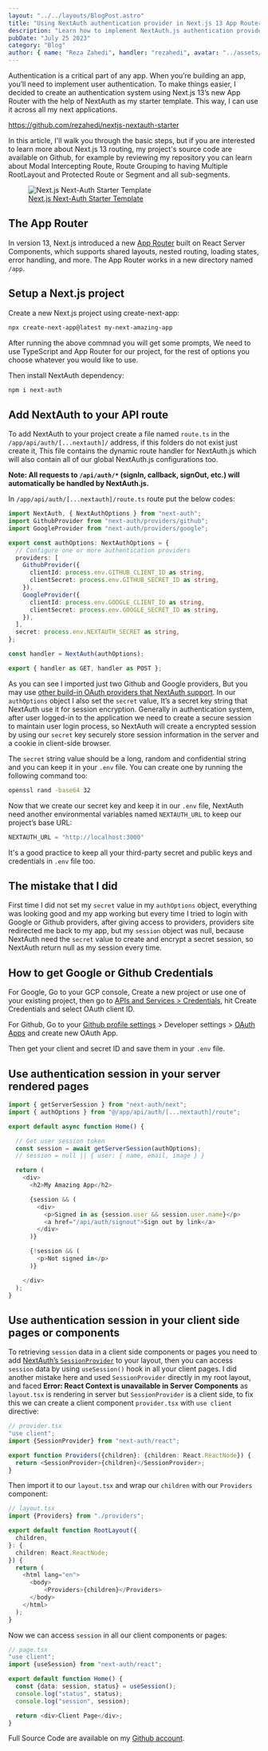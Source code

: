 ```yaml
---
layout: "../../layouts/BlogPost.astro"
title: "Using NextAuth authentication provider in Next.js 13 App Router"
description: "Learn how to implement NextAuth.js authentication provider in Next.js 13 App Router and use NextAuth build-in OAuth provider like Google and Github in your app. I'll use NextAuth in server rendered pages and also client side components."
pubDate: "July 25 2023"
category: "Blog"
author: { name: "Reza Zahedi", handler: "rezahedi", avatar: "../assets/social-avatar.jpg", link: "https://github.com/rezahedi" }
---
```


Authentication is a critical part of any app. When you’re building an app, you’ll need to implement user authentication. To make things easier, I decided to create an authentication system using Next.js 13’s new App Router with the help of NextAuth as my starter template. This way, I can use it across all my next applications.

https://github.com/rezahedi/nextjs-nextauth-starter

In this article, I'll walk you through the basic steps, but if you are interested to learn more about Next.js 13 routing, my project's source code are available on Github, for example by reviewing my repository you can learn about Modal Intercepting Route, Route Grouping to having Multiple RootLayout and Protected Route or Segment and all sub-segments.

<figure class="image">
  <img src="/blog/nextjs-nextauth-authentication-starter-template.png" alt="Next.js Next-Auth Starter Template">
  <figcaption><a href="https://github.com/rezahedi/nextjs-nextauth-starter">Next.js Next-Auth Starter Template</a></figcaption>
</figure>

## The App Router

In version 13, Next.js introduced a new [App Router](https://nextjs.org/docs/app/building-your-application/routing#the-app-router) built on React Server Components, which supports shared layouts, nested routing, loading states, error handling, and more. The App Router works in a new directory named `/app`.

## Setup a Next.js project

Create a new Next.js project using create-next-app:

```bash
npx create-next-app@latest my-next-amazing-app
```

After running the above commnad you will get some prompts, We need to use TypeScript and App Router for our project, for the rest of options you choose whatever you would like to use.

Then install NextAuth dependency:

```bash
npm i next-auth
```

## Add NextAuth to your API route

To add NextAuth to your project create a file named `route.ts` in the `/app/api/auth/[...nextauth]/` address, if this folders do not exist just create it, This file contains the dynamic route handler for NextAuth.js which will also contain all of our global NextAuth.js configurations too.

**Note: All requests to `/api/auth/*` (signIn, callback, signOut, etc.) will automatically be handled by NextAuth.js.**

In `/app/api/auth/[...nextauth]/route.ts` route put the below codes:

```ts
import NextAuth, { NextAuthOptions } from "next-auth";
import GithubProvider from "next-auth/providers/github";
import GoogleProvider from "next-auth/providers/google";

export const authOptions: NextAuthOptions = {
  // Configure one or more authentication providers
  providers: [
    GithubProvider({
      clientId: process.env.GITHUB_CLIENT_ID as string,
      clientSecret: process.env.GITHUB_SECRET_ID as string,
    }),
    GoogleProvider({
      clientId: process.env.GOOGLE_CLIENT_ID as string,
      clientSecret: process.env.GOOGLE_SECRET_ID as string,
    }),
  ],
  secret: process.env.NEXTAUTH_SECRET as string,
};

const handler = NextAuth(authOptions);

export { handler as GET, handler as POST };
```

As you can see I imported just two Github and Google providers, But you may use [other build-in OAuth providers that NextAuth support](https://next-auth.js.org/configuration/providers/oauth#built-in-providers). In our `authOptions` object I also set the `secret` value, It’s a secret key string that NextAuth use it for session encryption. Generally in authentication system, after user logged-in to the application we need to create a secure session to maintain user login process, so NextAuth will create a encrypted session by using our `secret` key securely store session information in the server and a cookie in client-side browser.

The `secret` string value should be a long, random and confidential string and you can keep it in your `.env` file. You can create one by running the following command too:

```bash
openssl rand -base64 32
```

Now that we create our secret key and keep it in our `.env` file, NextAuth need another environmental variables named `NEXTAUTH_URL` to keep our project’s base URL:

```js
NEXTAUTH_URL = "http://localhost:3000"
```

It's a good practice to keep all your third-party secret and public keys and credentials in `.env` file too.

## The mistake that I did

First time I did not set my `secret` value in my `authOptions` object, everything was looking good and my app working but every time I tried to login with Google or Github providers, after giving access to providers, providers site redirected me back to my app, but my `session` object was null, because NextAuth need the `secret` value to create and encrypt a secret session, so NextAuth return null as my session every time.

## How to get Google or Github Credentials

For Google, Go to your GCP console, Create a new project or use one of your existing project, then go to [APIs and Services > Credentials](https://console.cloud.google.com/apis/credentials), hit Create Credentials and select OAuth client ID.

For Github, Go to your [Github profile settings](https://github.com/settings/profile) > Developer settings > [OAuth Apps](https://github.com/settings/developers) and create new OAuth App.

Then get your client and secret ID and save them in your `.env` file.

## Use authentication session in your server rendered pages

```ts
import { getServerSession } from "next-auth/next";
import { authOptions } from "@/app/api/auth/[...nextauth]/route";

export default async function Home() {

  // Get user session token
  const session = await getServerSession(authOptions);
  // session = null || { user: { name, email, image } }

  return (
    <div>
      <h2>My Amazing App</h2>

      {session && (
        <div>
          <p>Signed in as {session.user && session.user.name}</p>
          <a href="/api/auth/signout">Sign out by link</a>
        </div>
      )}

      {!session && (
        <p>Not signed in</p>
      )}

    </div>
  );
}
```

## Use authentication session in your client side pages or components

To retrieving `session` data in a client side components or pages you need to add [NextAuth’s `SessionProvider`](https://next-auth.js.org/getting-started/client#sessionprovider) to your layout, then you can access `session` data by using `useSession()` hook in all your client pages. I did another mistake here and used `SessionProvider` directly in my root layout, and faced **Error: React Context is unavailable in Server Components** as `layout.tsx` is rendering in server but `SessionProvider` is a client side, to fix this we can create a client component `provider.tsx` with `use client` directive:

```ts
// provider.tsx
"use client";
import {SessionProvider} from "next-auth/react";

export function Providers({children}: {children: React.ReactNode}) {
  return <SessionProvider>{children}</SessionProvider>;
}
```

Then import it to our `layout.tsx` and wrap our `children` with our `Providers` component:

```ts
// layout.tsx
import {Providers} from "./providers";

export default function RootLayout({
  children,
}: {
  children: React.ReactNode;
}) {
  return (
    <html lang="en">
      <body>
          <Providers>{children}</Providers>
      </body>
    </html>
  );
}
```

Now we can access `session` in all our client components or pages:

```ts
// page.tsx
"use client";
import {useSession} from "next-auth/react";

export default function Home() {
  const {data: session, status} = useSession();
  console.log("status", status);
  console.log("session", session);

  return <div>Client Page</div>;
}
```

Full Source Code are available on my [Github account](https://github.com/rezahedi/nextjs-nextauth-starter).
